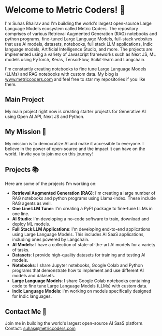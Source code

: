 # Welcome to Metric Coders! 👋

I'm Suhas Bhairav and I'm building the world's largest open-source Large Language Models ecosystem called Metric Coders. The repository comprises of various Retrieval Augmented Generation (RAG) notebooks and python programs, fine-tuned Large Language Models, full-stack websites that use AI models, datasets, notebooks, full stack LLM applications, Indic language models, Artificial Intelligence Studio, and more. The projects are implemented using a variety of Javascript frameworks such as Next JS, ML models using PyTorch, Keras, TensorFlow, Scikit-learn and Langchain. 

I'm constantly creating notebooks to fine tune Large Language Models (LLMs) and RAG notebooks with custom data. My blog is www.metriccoders.com and feel free to star my repositories if you like them.

## Main Project
My main project right now is creating starter projects for Generative AI using Open AI API, Next JS and Python.

## My Mission 🚀

My mission is to democratize AI and make it accessible to everyone. I believe in the power of open-source and the impact it can have on the world. I invite you to join me on this journey!

## Projects 📚

Here are some of the projects I'm working on:

- **Retrieval Augmented Generation (RAG)**: I'm creating a large number of RAG notebooks and python programs using Llama-Index. These include RAG agents as well.
- **One Line LLM Tuner**: I'm creating a PyPI package to fine-tune LLMs in one line.
- **AI Studio**: I'm developing a no-code software to train, download and deploy ML models.
- **Full Stack LLM Applications**: I'm developing end-to-end applications using Large Language Models. This includes AI SaaS applications, including ones powered by Langchain.
- **AI Models**: I have a collection of state-of-the-art AI models for a variety of tasks.
- **Datasets**: I provide high-quality datasets for training and testing AI models.
- **Notebooks**: I share Jupyter notebooks, Google Colab and Python programs that demonstrate how to implement and use different AI models and datasets.
- **Large Language Models**: I share Google Colab notebooks containing code to fine tune Large Language Models (LLMs) with custom data.
- **Indic Language Models**: I'm working on models specifically designed for Indic languages.

## Contact Me 📧
Join me in building the world's largest open-source AI SaaS platform.
Contact: suhas@metriccoders.com
